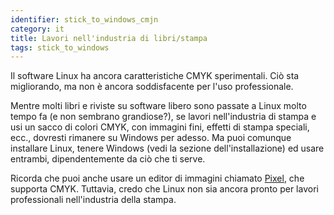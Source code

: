 ```yaml
---
identifier: stick_to_windows_cmjn
category: it
title: Lavori nell'industria di libri/stampa
tags: stick_to_windows
---
```


Il software Linux ha ancora caratteristiche CMYK sperimentali. Ciò sta migliorando, 
ma non è ancora soddisfacente per l'uso professionale.

Mentre molti libri e riviste su software libero sono passate a Linux 
molto tempo fa (e non sembrano grandiose?), se lavori nell'industria di 
stampa e usi un sacco di colori CMYK, con immagini fini, effetti di stampa 
speciali, ecc., dovresti rimanere su Windows per adesso. Ma puoi comunque 
installare Linux, tenere Windows (vedi la sezione dell'installazione) ed 
usare entrambi, dipendentemente da ciò che ti serve.

Ricorda che puoi anche usare un editor di immagini chiamato <a href="http://www.kanzelsberger.com/pixel/">Pixel</a>, che supporta CMYK. Tuttavia, credo che Linux non sia ancora pronto per lavori professionali nell'industria della stampa.

